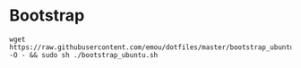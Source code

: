 # Bootstrap

```
wget https://raw.githubusercontent.com/emou/dotfiles/master/bootstrap_ubuntu.sh -O - && sudo sh ./bootstrap_ubuntu.sh
```
